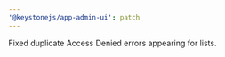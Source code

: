 ```yaml
---
'@keystonejs/app-admin-ui': patch
---
```


Fixed duplicate Access Denied errors appearing for lists.
